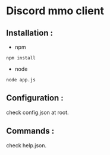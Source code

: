 Discord mmo client
===================

Installation :
-------------

 - npm
 ```
 npm install
 ```
 - node
 ```
 node app.js
 ```

Configuration :
-------------

check config.json at root.


Commands :
-------------
check help.json.
